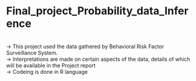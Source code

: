 # Final_project_Probability_data_Inference
<br /> -> This project used the data gathered by Behavioral Risk Factor Surveillance System.
<br /> -> Interpretations are made on certain aspects of the data, details of which will be available in the Project report
<br /> -> Codeing is done in R language
